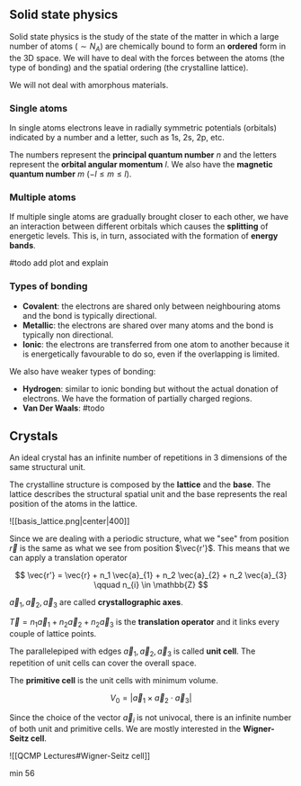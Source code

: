## Solid state physics

Solid state physics is the study of the state of the matter in which a large number of atoms ($\sim N_{A}$) are chemically bound to form an **ordered** form in the 3D space. We will have to deal with the forces between the atoms (the type of bonding) and the spatial ordering (the crystalline lattice).

We will not deal with amorphous materials.

### Single atoms

In single atoms electrons leave in radially symmetric potentials (orbitals) indicated by a number and a letter, such as 1s, 2s, 2p, etc.

The numbers represent the **principal quantum number** $n$ and the letters represent the **orbital angular momentum** $l$. We also have the **magnetic quantum number** $m$ ($-l \leq m \leq l$).

### Multiple atoms

If multiple single atoms are gradually brought closer to each other, we have an interaction between different orbitals which causes the **splitting** of energetic levels. This is, in turn, associated with the formation of **energy bands**.

#todo add plot and explain

### Types of bonding

- **Covalent**: the electrons are shared only between neighbouring atoms and the bond is typically directional.
- **Metallic**: the electrons are shared over many atoms and the bond is typically non directional.
- **Ionic**: the electrons are transferred from one atom to another because it is energetically favourable to do so, even if the overlapping is limited.

We also have weaker types of bonding:

- **Hydrogen**: similar to ionic bonding but without the actual donation of electrons. We have the formation of partially charged regions.
- **Van Der Waals**: #todo 

## Crystals

An ideal crystal has an infinite number of repetitions in 3 dimensions of the same structural unit. 

The crystalline structure is composed by the **lattice** and the **base**. The lattice describes the structural spatial unit and the base represents the real position of the atoms in the lattice.

![[basis_lattice.png|center|400]]

Since we are dealing with a periodic structure, what we "see" from position $\vec{r}$ is the same as what we see from position $\vec{r'}$. This means that we can apply a translation operator 

$$
\vec{r'} = \vec{r} + n_1 \vec{a}_{1} + n_2 \vec{a}_{2} + n_2 \vec{a}_{3} \qquad n_{i} \in \mathbb{Z}
$$

$\vec{a}_{1}, \vec{a}_{2}, \vec{a}_{3}$ are called **crystallographic axes**.

$\vec{T} = n_1 \vec{a}_{1} + n_2 \vec{a}_{2} + n_2 \vec{a}_{3}$ is the **translation operator** and it links every couple of lattice points.

The parallelepiped with edges $\vec{a}_{1}, \vec{a}_{2}, \vec{a}_{3}$ is called **unit cell**. The repetition of unit cells can cover the overall space.

The **primitive cell** is the unit cells with minimum volume.

$$
V_0 = |\vec{a}_{1} \times \vec{a}_{2} \cdot \vec{a}_{3}|
$$

Since the choice of the vector $\vec{a}_{i}$ is not univocal, there is an infinite number of both unit and primitive cells. We are mostly interested in the **Wigner-Seitz cell**.

![[QCMP Lectures#Wigner-Seitz cell]]

min 56

